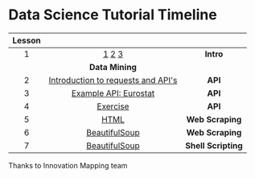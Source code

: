 # Data Science Tutorial Timeline

| **Lesson** | **<br>**                           | **<br>** |
| :----------: | :----------------------------------: | :--------: |
| 1          | [1](https://github.com/danielinux7/StemLab/blob/master/1-Intro/ds.pptx) [2](https://github.com/danielinux7/StemLab/blob/master/1-Intro/ai.pptx) [3](https://colab.research.google.com/github/danielinux7/StemLab/blob/master/1-Intro/intro.ipynb) | **Intro**  |
|            | **Data Mining**                    | **<br>** |
| 2          | [Introduction to requests and API's](https://colab.research.google.com/github/danielinux7/StemLab/blob/master/2-API/api.ipynb#scrollTo=PQbdUtHbo1WT) | **API**  |
| 3          | [Example API: Eurostat](https://colab.research.google.com/github/danielinux7/StemLab/blob/master/2-API/api.ipynb#scrollTo=Ip-NO3Vno1XN)              | **API**  |
| 4          | [Exercise](https://colab.research.google.com/github/danielinux7/StemLab/blob/master/2-API/api.ipynb#scrollTo=E3jw-GBFo1Xw)                        | **API**  |
| 5          | [HTML](https://colab.research.google.com/github/danielinux7/StemLab/blob/master/3-Web-Scraping/web-scraping.ipynb)                        | **Web Scraping**  |
| 6          | [BeautifulSoup](https://colab.research.google.com/github/danielinux7/StemLab/blob/master/3-Web-Scraping/web-scraping.ipynb#scrollTo=IJbdSl5QYi7h)                        | **Web Scraping**  |
| 7          | [BeautifulSoup](https://colab.research.google.com/github/danielinux7/StemLab/blob/master/4-Shell-Scripting/shell-scripting.ipynb)                        | **Shell Scripting**  |

Thanks to Innovation Mapping team
